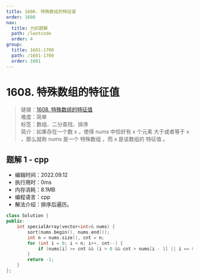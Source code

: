 ```yaml
---
title: 1608. 特殊数组的特征值
order: 1608
nav:
  title: 力扣题解
  path: /leetcode
  order: 4
group:
  title: 1601-1700
  path: /1601-1700
  order: 1601
---
```


# 1608. 特殊数组的特征值

> 链接：[1608. 特殊数组的特征值](https://leetcode.cn/problems/special-array-with-x-elements-greater-than-or-equal-x/)  
> 难度：简单  
> 标签：数组、二分查找、排序  
> 简介：如果存在一个数 x ，使得 nums 中恰好有 x 个元素 大于或者等于 x ，那么就称 nums 是一个 特殊数组 ，而 x 是该数组的 特征值 。

## 题解 1 - cpp

- 编辑时间：2022.09.12
- 执行用时：0ms
- 内存消耗：8.1MB
- 编程语言：cpp
- 解法介绍：排序后遍历。

```cpp
class Solution {
public:
    int specialArray(vector<int>& nums) {
        sort(nums.begin(), nums.end());
        int n = nums.size(), cnt = n;
        for (int i = 0; i < n; i++, cnt--) {
            if (nums[i] >= cnt && (i > 0 && cnt > nums[i - 1] || i == 0)) return cnt;
        }
        return -1;
    }
};
```
